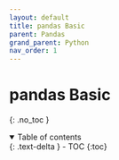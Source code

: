 ```yaml
---
layout: default
title: pandas Basic
parent: Pandas
grand_parent: Python
nav_order: 1
---
```


# pandas Basic
{: .no_toc }

<details open markdown="block">
  <summary>
    Table of contents
  </summary>
  {: .text-delta }
- TOC
{:toc}
</details>

<!------------------------------------ STEP ------------------------------------>


